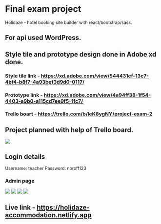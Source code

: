 # Final exam project

Holidaze - hotel booking site builder with react/bootstrap/sass.

## For api used WordPress.

## Style tile and prototype design done in Adobe xd done.

### Style tile link - https://xd.adobe.com/view/544431cf-13c7-4bf4-b8f7-4a93bef3d9d0-0117/

### Prototype link - https://xd.adobe.com/view/4a94ff38-1f54-4403-a9b0-a115cd7ee9f5-1fc7/

### Trello boart - https://trello.com/b/IeK8ygNY/project-exam-2

## Project planned with help of Trello board.

![](readme-images/trello-pe3.jpg)

## Login details

Username: teacher
Password: noroff123

### Admin page

![](readme-images/admin_page.jpg)
![](readme-images/admin_enq_page.jpg)
![](readme-images/admin_message_page.jpg)
![](readme-images/admin_new_est_page.jpg)

## Live link - https://holidaze-accommodation.netlify.app

